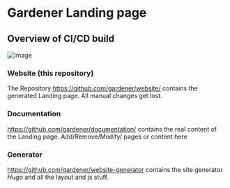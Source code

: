 # Gardener Landing page
## Overview of CI/CD build

![image](images/overview.png)

### Website (this repository)
The Repository https://github.com/gardener/website/ contains the generated
Landing page. All manual changes get lost.

### Documentation
https://github.com/gardener/documentation/ contains the real content of the
Landing page. Add/Remove/Modify/ pages or content here

### Generator
https://github.com/gardener/website-generator contains the site generator *Hugo*
and all the layout and js stuff.

